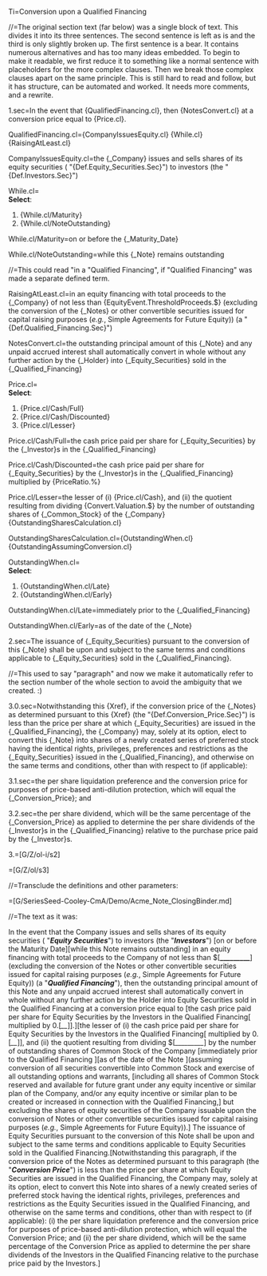 Ti=Conversion upon a Qualified Financing

//=The original section text (far below) was a single block of text.  This divides it into its three sentences.  The second sentence is left as is and the third is only slightly broken up.  The first sentence is a bear.  It contains numerous alternatives and has too many ideas embedded.  To begin to make it readable, we first reduce it to something like a normal sentence with placeholders for the more complex clauses.  Then we break those complex clauses apart on the same principle.  This is still hard to read and follow, but it has structure, can be automated and worked.  It needs more comments, and a rewrite.
  
1.sec=In the event that {QualifiedFinancing.cl}, then {NotesConvert.cl} at a conversion price equal to {Price.cl}.

QualifiedFinancing.cl={CompanyIssuesEquity.cl} {While.cl} {RaisingAtLeast.cl}

CompanyIssuesEquity.cl=the {_Company} issues and sells shares of its equity securities ( "{Def.Equity_Securities.Sec}") to investors (the "{Def.Investors.Sec}")

While.cl=<br><b>Select</b>:<ol><li>{While.cl/Maturity}<li>{While.cl/NoteOutstanding}</ol>

While.cl/Maturity=on or before the {_Maturity_Date}

While.cl/NoteOutstanding=while this {_Note} remains outstanding

//=This could read "in a "Qualified Financing", if "Qualified Financing" was made a separate defined term.

RaisingAtLeast.cl=in an equity financing with total proceeds to the {_Company} of not less than {EquityEvent.ThresholdProceeds.$}  (excluding the conversion of the {_Notes} or other convertible securities issued for capital raising purposes (<i>e.g.</i>, Simple Agreements for Future Equity)) (a "{Def.Qualified_Financing.Sec}")

NotesConvert.cl=the outstanding principal amount of this {_Note} and any unpaid accrued interest shall automatically convert in whole without any further action by the {_Holder} into {_Equity_Securities} sold in the {_Qualified_Financing}

Price.cl=<br><b>Select</b>:<ol><li>{Price.cl/Cash/Full}<li>{Price.cl/Cash/Discounted}<li>{Price.cl/Lesser}</ol>


Price.cl/Cash/Full=the cash price paid per share for {_Equity_Securities} by the {_Investor}s in the {_Qualified_Financing}

Price.cl/Cash/Discounted=the cash price paid per share for {_Equity_Securities} by the {_Investor}s in the {_Qualified_Financing} multiplied by {PriceRatio.%}

Price.cl/Lesser=the lesser of (i) {Price.cl/Cash}, and (ii) the quotient resulting from dividing {Convert.Valuation.$}  by the number of outstanding shares of {_Common_Stock} of the {_Company} {OutstandingSharesCalculation.cl}

OutstandingSharesCalculation.cl={OutstandingWhen.cl} {OutstandingAssumingConversion.cl}

OutstandingWhen.cl=<br><b>Select</b>:<ol><li>{OutstandingWhen.cl/Late}<li>{OutstandingWhen.cl/Early}</ol>

OutstandingWhen.cl/Late=immediately prior to the {_Qualified_Financing}

OutstandingWhen.cl/Early=as of the date of the {_Note}

2.sec=The issuance of {_Equity_Securities} pursuant to the conversion of this {_Note} shall be upon and subject to the same terms and conditions applicable to {_Equity_Securities} sold in the {_Qualified_Financing}.

//=This used to say "paragraph" and now we make it automatically refer to the section number of the whole section to avoid the ambiguity that we created. :) 

3.0.sec=Notwithstanding this {Xref}, if the conversion price of the {_Notes} as determined pursuant to this {Xref} (the "{Def.Conversion_Price.Sec}") is less than the price per share at which {_Equity_Securities} are issued in the {_Qualified_Financing}, the {_Company} may, solely at its option, elect to convert this {_Note} into shares of a newly created series of preferred stock having the identical rights, privileges, preferences and restrictions as the {_Equity_Securities} issued in the {_Qualified_Financing}, and otherwise on the same terms and conditions, other than with respect to (if applicable):

3.1.sec=the per share liquidation preference and the conversion price for purposes of price-based anti-dilution protection, which will equal the {_Conversion_Price}; and

3.2.sec=the per share dividend, which will be the same percentage of the {_Conversion_Price} as applied to determine the per share dividends of the {_Investor}s in the {_Qualified_Financing} relative to the purchase price paid by the {_Investor}s.

3.=[G/Z/ol-i/s2]

=[G/Z/ol/s3]

//=Transclude the definitions and other parameters:

=[G/SeriesSeed-Cooley-CmA/Demo/Acme_Note_ClosingBinder.md]

//=The text as it was:

In the event that the Company issues and sells shares of its equity securities ( "**_Equity Securities_**") to investors (the "**_Investors_**") [on or before the Maturity Date][while this Note remains outstanding] in an equity financing with total proceeds to the Company of not less than $[**_________**] (excluding the conversion of the Notes or other convertible securities issued for capital raising purposes (_e.g._, Simple Agreements for Future Equity)) (a "**_Qualified Financing_**"), then the outstanding principal amount of this Note and any unpaid accrued interest shall automatically convert in whole without any further action by the Holder into Equity Securities sold in the Qualified Financing at a conversion price equal to [the cash price paid per share for Equity Securities by the Investors in the Qualified Financing[ multiplied by 0.[*__*]].][the lesser of (i) the cash price paid per share for Equity Securities by the Investors in the Qualified Financing[ multiplied by 0.[*__*]], and (ii) the quotient resulting from dividing $[*_________*] by the number of outstanding shares of Common Stock of the Company [immediately prior to the Qualified Financing ][as of the date of the Note ](assuming conversion of all securities convertible into Common Stock and exercise of all outstanding options and warrants, [including all shares of Common Stock reserved and available for future grant under any equity incentive or similar plan of the Company, and/or any equity incentive or similar plan to be created or increased in connection with the Qualified Financing,] but excluding the shares of equity securities of the Company issuable upon the conversion of Notes or other convertible securities issued for capital raising purposes (_e.g._, Simple Agreements for Future Equity)).]  The issuance of Equity Securities pursuant to the conversion of this Note shall be upon and subject to the same terms and conditions applicable to Equity Securities sold in the Qualified Financing.[Notwithstanding this paragraph, if the conversion price of the Notes as determined pursuant to this paragraph (the "**_Conversion Price_**") is less than the price per share at which Equity Securities are issued in the Qualified Financing, the Company may, solely at its option, elect to convert this Note into shares of a newly created series of preferred stock having the identical rights, privileges, preferences and restrictions as the Equity Securities issued in the Qualified Financing, and otherwise on the same terms and conditions, other than with respect to (if applicable): (i) the per share liquidation preference and the conversion price for purposes of price-based anti-dilution protection, which will equal the Conversion Price; and (ii) the per share dividend, which will be the same percentage of the Conversion Price as applied to determine the per share dividends of the Investors in the Qualified Financing relative to the purchase price paid by the Investors.]
